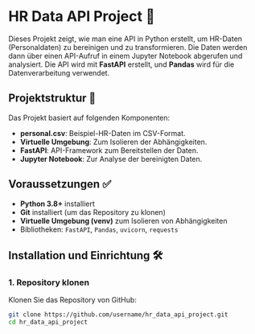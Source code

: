 # HR Data API Project 🚀

Dieses Projekt zeigt, wie man eine API in Python erstellt, um HR-Daten (Personaldaten) zu bereinigen und zu transformieren. Die Daten werden dann über einen API-Aufruf in einem Jupyter Notebook abgerufen und analysiert. Die API wird mit **FastAPI** erstellt, und **Pandas** wird für die Datenverarbeitung verwendet.

## Projektstruktur 📂

Das Projekt basiert auf folgenden Komponenten:

- **personal.csv**: Beispiel-HR-Daten im CSV-Format.
- **Virtuelle Umgebung**: Zum Isolieren der Abhängigkeiten.
- **FastAPI**: API-Framework zum Bereitstellen der Daten.
- **Jupyter Notebook**: Zur Analyse der bereinigten Daten.

## Voraussetzungen ✅

- **Python 3.8+** installiert
- **Git** installiert (um das Repository zu klonen)
- **Virtuelle Umgebung (venv)** zum Isolieren von Abhängigkeiten
- Bibliotheken: `FastAPI`, `Pandas`, `uvicorn`, `requests`

## Installation und Einrichtung 🛠️

### 1. Repository klonen

Klonen Sie das Repository von GitHub:

```bash
git clone https://github.com/username/hr_data_api_project.git
cd hr_data_api_project
